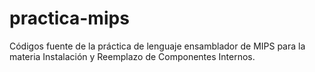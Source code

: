 # practica-mips
Códigos fuente de la práctica de lenguaje ensamblador de MIPS para la materia Instalación y Reemplazo de Componentes Internos.
